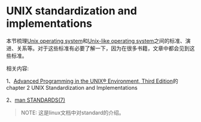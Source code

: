 # UNIX standardization and implementations

本节梳理[Unix operating system](https://en.wikipedia.org/wiki/Unix)和[Unix-like operating system](https://en.wikipedia.org/wiki/Unix-like)之间的标准、演进、关系等。对于这些标准有必要了解一下，因为在很多书籍，文章中都会见到这些标准。

相关内容:

1、[Advanced Programming in the UNIX® Environment, Third Edition](http://www.apuebook.com/cover3e.html)的chapter 2 UNIX Standardization and Implementations

2、[man STANDARDS(7)](http://man7.org/linux/man-pages/man7/standards.7.html)

> NOTE: 这是linux文档中对standard的介绍。

